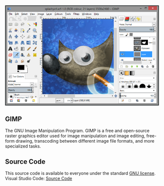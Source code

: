 <p align="center">
        <img src="../../assets/gimp.png" alt="GNU Image Manipulation Program"/>
</p>

## GIMP
The GNU Image Manipulation Program. GIMP is a free and open-source raster graphics editor used for image manipulation and image editing, free-form drawing, transcoding between different image file formats, and more specialized tasks.

## Source Code
This source code is available to everyone under the standard [GNU license][gnu_license].  
Visual Studio Code: [Source Code][source_code]
<!--Links-->
[source_code]: https://gitlab.gnome.org/GNOME/gimp
[gnu_license]: https://gitlab.gnome.org/GNOME/gimp/-/blob/master/LICENSE
